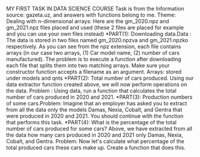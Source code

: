 MY FIRST TASK IN DATA SCIENCE COURSE
Task is from the Information source: gazeta.uz, and answers with functions belong to me.
Theme: Dealing with n-dimensional arrays:
Here are the gm_2020.npz and gm_2021.npz files placed and used (these 2 files are placed for example and you can use your own files instead)
*PART(1): Downloading data.Data : The data is stored in two files named gm_2020.npzva and gm_2021.npzko respectively. As you can see from the npz extension, each file contains arrays (in our case two arrays, (1) Car model name, (2) number of cars manufactured). 
The problem is to execute a function after downloading each file that splits them into two matching arrays. Make sure your constructor function accepts a filename as an argument. 
Arrays: stored under models and qnts
*PART(2): Total number of cars produced.
Using our data extractor function created above, we will now perform operations on the data.
Problem : Using data, run a function that calculates the total number of cars produced in 2020 and 2021.
*PART(3): Production numbers of some cars.Problem: Imagine that an employer has asked you to extract from all the data only the models Damas, Nexia, Cobalt, and Gentra that were produced in 2020 and 2021. You should continue with the function that performs this task.
*PART(4): What is the percentage of the total number of cars produced for some cars?
Above, we have extracted from all the data how many cars produced in 2020 and 2021 only Damas, Nexia, Cobalt, and Gentra.
Problem: Now let's calculate what percentage of the total produced cars these cars make up. Create a function that does this.
